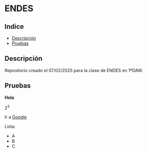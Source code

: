 # ENDES

## Indice
- [Descripción](https://github.com/OasisSenpai/endes?tab=readme-ov-file#descripci%C3%B3n)
- [Pruebas](https://github.com/OasisSenpai/endes?tab=readme-ov-file#pruebas)

## Descripción
Repositorio creado el 07/02/2025 para la clase de ENDES en 1ºDAW.

## Pruebas
**Hola**

2<sup>3</sup>

Ir a [Google](https://google.es)

Lista:
- A
- B
- C
